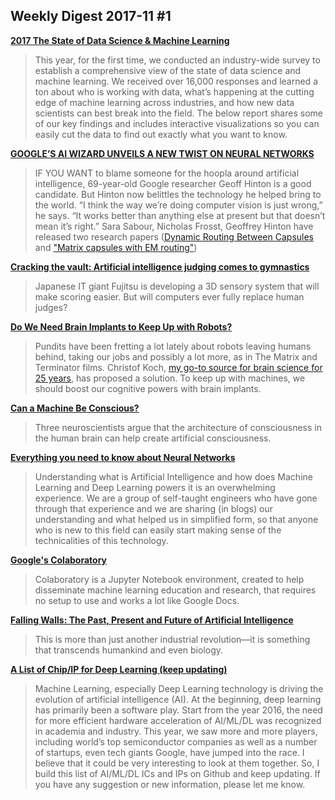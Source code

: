 ## Weekly Digest 2017-11 \#1

**[2017 The State of Data Science & Machine Learning](https://www.kaggle.com/surveys/2017)**
> This year, for the first time, we conducted an industry-wide survey to establish a comprehensive view of the state of data science and machine learning. We received over 16,000 responses and learned a ton about who is working with data, what’s happening at the cutting edge of machine learning across industries, and how new data scientists can best break into the field. The below report shares some of our key findings and includes interactive visualizations so you can easily cut the data to find out exactly what you want to know.

**[GOOGLE’S AI WIZARD UNVEILS A NEW TWIST ON NEURAL NETWORKS](https://www.wired.com/story/googles-ai-wizard-unveils-a-new-twist-on-neural-networks/)**
> IF YOU WANT to blame someone for the hoopla around artificial intelligence, 69-year-old Google researcher Geoff Hinton is a good candidate.
> But Hinton now belittles the technology he helped bring to the world. “I think the way we’re doing computer vision is just wrong,” he says. “It works better than anything else at present but that doesn’t mean it’s right.”
> Sara Sabour, Nicholas Frosst, Geoffrey Hinton have released two research papers ([Dynamic Routing Between Capsules](https://arxiv.org/abs/1710.09829) and ["Matrix capsules with EM routing"](https://openreview.net/forum?id=HJWLfGWRb)) 

**[Cracking the vault: Artificial intelligence judging comes to gymnastics](https://www.theguardian.com/sport/blog/2017/nov/04/ai-judges-gymnastics-olympics)**
> Japanese IT giant Fujitsu is developing a 3D sensory system that will make scoring easier. But will computers ever fully replace human judges?

**[Do We Need Brain Implants to Keep Up with Robots?](https://blogs.scientificamerican.com/cross-check/do-we-need-brain-implants-to-keep-up-with-robots/)**
> Pundits have been fretting a lot lately about robots leaving humans behind, taking our jobs and possibly a lot more, as in The Matrix and Terminator films. Christof Koch, [my go-to source for brain science for 25 years](https://blogs.scientificamerican.com/cross-check/christof-koch-on-free-will-the-singularity-and-the-quest-to-crack-consciousness/), has proposed a solution. To keep up with machines, we should boost our cognitive powers with brain implants.

**[Can a Machine Be Conscious?](https://motherboard.vice.com/en_us/article/bj7vda/can-a-machine-be-conscious)**
> Three neuroscientists argue that the architecture of consciousness in the human brain can help create artificial consciousness.

**[Everything you need to know about Neural Networks](https://hackernoon.com/everything-you-need-to-know-about-neural-networks-8988c3ee4491)**
> Understanding what is Artificial Intelligence and how does Machine Learning and Deep Learning powers it is an overwhelming experience. We are a group of self-taught engineers who have gone through that experience and we are sharing (in blogs) our understanding and what helped us in simplified form, so that anyone who is new to this field can easily start making sense of the technicalities of this technology.

**[Google's Colaboratory ](https://research.google.com/colaboratory/)**
> Colaboratory is a Jupyter Notebook environment, created to help disseminate machine learning education and research, that requires no setup to use and works a lot like Google Docs. 

**[Falling Walls: The Past, Present and Future of Artificial Intelligence](https://blogs.scientificamerican.com/observations/falling-walls-the-past-present-and-future-of-artificial-intelligence/)**
> This is more than just another industrial revolution—it is something that transcends humankind and even biology.

**[A List of Chip/IP for Deep Learning (keep updating)](https://basicmi.github.io/Deep-Learning-Processor-List/)**
> Machine Learning, especially Deep Learning technology is driving the evolution of artificial intelligence (AI). At the beginning, deep learning has primarily been a software play. Start from the year 2016, the need for more efficient hardware acceleration of AI/ML/DL was recognized in academia and industry. This year, we saw more and more players, including world’s top semiconductor companies as well as a number of startups, even tech giants Google, have jumped into the race.
> I believe that it could be very interesting to look at them together. So, I build this list of AI/ML/DL ICs and IPs on Github and keep updating. If you have any suggestion or new information, please let me know.



